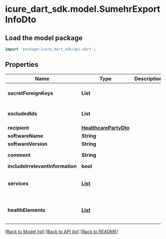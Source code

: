 # icure_dart_sdk.model.SumehrExportInfoDto

## Load the model package
```dart
import 'package:icure_dart_sdk/api.dart';
```

## Properties
Name | Type | Description | Notes
------------ | ------------- | ------------- | -------------
**secretForeignKeys** | **List<String>** |  | [default to const []]
**excludedIds** | **List<String>** |  | [default to const []]
**recipient** | [**HealthcarePartyDto**](HealthcarePartyDto.md) |  | [optional]
**softwareName** | **String** |  | [optional]
**softwareVersion** | **String** |  | [optional]
**comment** | **String** |  | [default to '""']
**includeIrrelevantInformation** | **bool** |  | [optional]
**services** | [**List<ServiceDto>**](ServiceDto.md) |  | [optional] [default to const []]
**healthElements** | [**List<HealthElementDto>**](HealthElementDto.md) |  | [optional] [default to const []]

[[Back to Model list]](../README.md#documentation-for-models) [[Back to API list]](../README.md#documentation-for-api-endpoints) [[Back to README]](../README.md)
